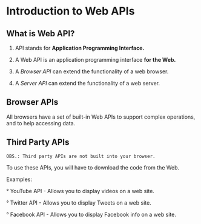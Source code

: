 # Introduction to Web APIs

## What is Web API?

1. API stands for **Application Programming Interface.**

2. A Web API is an application programming interface **for the Web.**

3. A *Browser API* can extend the functionality of a web browser.

4. A *Server API* can extend the functionality of a web server.

## Browser APIs

All browsers have a set of built-in Web APIs to support complex operations, and to help accessing data.

## Third Party APIs

```
OBS.: Third party APIs are not built into your browser.
```

To use these APIs, you will have to download the code from the Web.

Examples:

° YouTube API - Allows you to display videos on a web site.

° Twitter API - Allows you to display Tweets on a web site.

° Facebook API - Allows you to display Facebook info on a web site.
